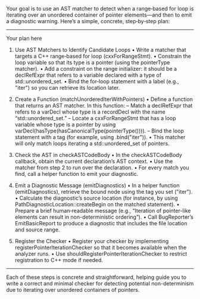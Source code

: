 Your goal is to use an AST matcher to detect when a range‐based for loop is iterating over an unordered container of pointer elements—and then to emit a diagnostic warning. Here’s a simple, concrete, step‐by‐step plan:

------------------------------------------------------------
Your plan here

1. Use AST Matchers to Identify Candidate Loops
   • Write a matcher that targets a C++ range‐based for loop (cxxForRangeStmt).
   • Constrain the loop variable so that its type is a pointer (using the pointerType matcher).
   • Add a constraint on the range initializer: it should be a declRefExpr that refers to a variable declared with a type of std::unordered_set.
   • Bind the for‐loop statement with a label (e.g., "iter") so you can retrieve its location later.

2. Create a Function (matchUnorderedIterWithPointers)
   • Define a function that returns an AST matcher. In this function:
        – Match a declRefExpr that refers to a varDecl whose type is a recordDecl with the name “std::unordered_set.”
        – Locate a cxxForRangeStmt that has a loop variable whose type is a pointer by using varDecl(hasType(hasCanonicalType(pointerType()))).
        – Bind the loop statement with a tag (for example, using .bind("iter")).
   • This matcher will only match loops iterating a std::unordered_set of pointers.

3. Check the AST in checkASTCodeBody
   • In the checkASTCodeBody callback, obtain the current declaration’s AST context.
   • Use the matcher from step 2 to run over the declaration.
   • For every match you find, call a helper function to emit your diagnostic.

4. Emit a Diagnostic Message (emitDiagnostics)
   • In a helper function (emitDiagnostics), retrieve the bound node using the tag you set ("iter").
   • Calculate the diagnostic’s source location (for instance, by using PathDiagnosticLocation::createBegin on the matched statement).
   • Prepare a brief human‐readable message (e.g., “Iteration of pointer-like elements can result in non-deterministic ordering”).
   • Call BugReporter’s EmitBasicReport to produce a diagnostic that includes the file location and source range.

5. Register the Checker
   • Register your checker by implementing registerPointerIterationChecker so that it becomes available when the analyzer runs.
   • Use shouldRegisterPointerIterationChecker to restrict registration to C++ mode if needed.

------------------------------------------------------------
Each of these steps is concrete and straightforward, helping guide you to write a correct and minimal checker for detecting potential non-determinism due to iterating over unordered containers of pointers.